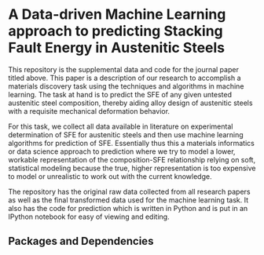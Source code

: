# A Data-driven Machine Learning approach to predicting Stacking Fault Energy in Austenitic Steels

This repository is the supplemental data and code for the journal paper titled above. This paper is a description of our research to accomplish a materials discovery task using the techniques and algorithms in machine learning. The task at hand is to predict the SFE of any given untested austenitic steel composition, thereby aiding alloy design of austenitic steels with a requisite mechanical deformation behavior.

For this task, we collect all data available in literature on experimental determination of SFE for austenitic steels and then use machine learning algorithms for prediction of SFE. Essentially thus this a materials informatics or data science approach to prediction where we try to model a lower, workable representation of the composition-SFE relationship relying on soft, statistical modeling because the true, higher representation is too expensive to model or unrealistic to work out with the current knowledge.

The repository has the original raw data collected from all research papers as well as the final transformed data used for the machine learning task. It also has the code for prediction which is written in Python and is put in an IPython notebook for easy of viewing and editing.

## Packages and Dependencies

